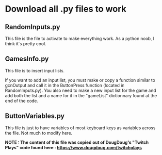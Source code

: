 # Download all .py files to work

## RandomInputs.py
This file is the file to activate to make everything work. As a python noob, I think it's pretty cool.

## GamesInfo.py
This file is to insert input lists. 

If you want to add an input list, you must make or copy a function similar to gcnOutput and call it in the ButtonPress function (located in RandomInputs.py). You also need to make a new input list for the game and add both the list and a name for it in the "gameList" dictionnary found at the end of the code.

## ButtonVariables.py
This file is just to have variables of most keyboard keys as variables across the file. Not much to modify here.

**NOTE : The content of this file was copied out of DougDoug's "Twitch Plays" code found here : https://www.dougdoug.com/twitchplays**
